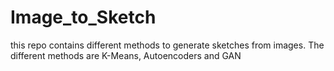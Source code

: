# Image_to_Sketch
this repo contains different methods to generate sketches from images. The different methods are K-Means, Autoencoders and GAN

